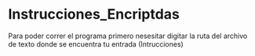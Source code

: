 # Instrucciones_Encriptdas

Para poder correr el programa primero nesesitar digitar la ruta del archivo de texto donde se encuentra tu entrada (Intrucciones)
